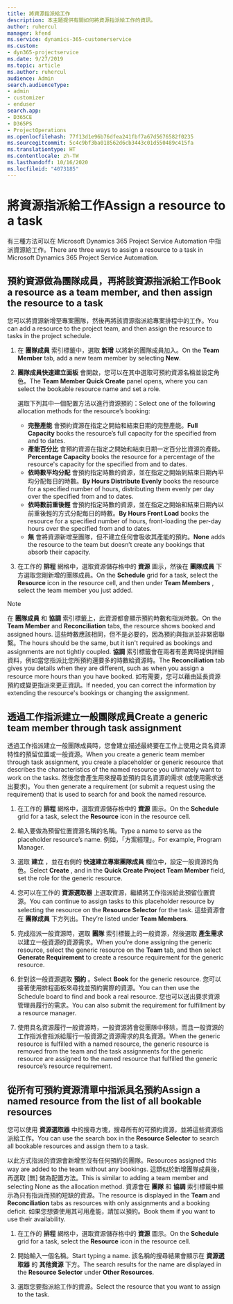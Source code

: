 ```yaml
---
title: 將資源指派給工作
description: 本主題提供有關如何將資源指派給工作的資訊。
author: ruhercul
manager: kfend
ms.service: dynamics-365-customerservice
ms.custom:
- dyn365-projectservice
ms.date: 9/27/2019
ms.topic: article
ms.author: ruhercul
audience: Admin
search.audienceType:
- admin
- customizer
- enduser
search.app:
- D365CE
- D365PS
- ProjectOperations
ms.openlocfilehash: 77f13d1e96b76dfea241fbf7a67d5676582f0235
ms.sourcegitcommit: 5c4c9bf3ba018562d6cb3443c01d550489c415fa
ms.translationtype: HT
ms.contentlocale: zh-TW
ms.lasthandoff: 10/16/2020
ms.locfileid: "4073185"
---
```

# <a name="assign-a-resource-to-a-task"></a><span data-ttu-id="cf9d5-103">將資源指派給工作</span><span class="sxs-lookup"><span data-stu-id="cf9d5-103">Assign a resource to a task</span></span>

<span data-ttu-id="cf9d5-104">有三種方法可以在 Microsoft Dynamics 365 Project Service Automation 中指派資源給工作。</span><span class="sxs-lookup"><span data-stu-id="cf9d5-104">There are three ways to assign a resource to a task in Microsoft Dynamics 365 Project Service Automation.</span></span>

## <a name="book-a-resource-as-a-team-member-and-then-assign-the-resource-to-a-task"></a><span data-ttu-id="cf9d5-105">預約資源做為團隊成員，再將該資源指派給工作</span><span class="sxs-lookup"><span data-stu-id="cf9d5-105">Book a resource as a team member, and then assign the resource to a task</span></span>

<span data-ttu-id="cf9d5-106">您可以將資源新增至專案團隊，然後再將該資源指派給專案排程中的工作。</span><span class="sxs-lookup"><span data-stu-id="cf9d5-106">You can add a resource to the project team, and then assign the resource to tasks in the project schedule.</span></span>

1. <span data-ttu-id="cf9d5-107">在 **團隊成員** 索引標籤中，選取 **新增** 以將新的團隊成員加入。</span><span class="sxs-lookup"><span data-stu-id="cf9d5-107">On the **Team Member** tab, add a new team member by selecting **New**.</span></span> 

2. <span data-ttu-id="cf9d5-108">**團隊成員快速建立面板** 會開啟，您可以在其中選取可預約資源名稱並設定角色。</span><span class="sxs-lookup"><span data-stu-id="cf9d5-108">The **Team Member Quick Create** panel opens, where you can select the bookable resource name and set a role.</span></span> 

    <span data-ttu-id="cf9d5-109">選取下列其中一個配置方法以進行資源預約：</span><span class="sxs-lookup"><span data-stu-id="cf9d5-109">Select one of the following allocation methods for the resource’s booking:</span></span>

    - <span data-ttu-id="cf9d5-110">**完整產能** 會預約資源在指定之開始和結束日期的完整產能。</span><span class="sxs-lookup"><span data-stu-id="cf9d5-110">**Full Capacity** books the resource’s full capacity for the specified from and to dates.</span></span>
    - <span data-ttu-id="cf9d5-111">**產能百分比** 會預約資源在指定之開始和結束日期一定百分比資源的產能。</span><span class="sxs-lookup"><span data-stu-id="cf9d5-111">**Percentage Capacity** books the resource for a percentage of the resource's capacity for the specified from and to dates.</span></span>
    - <span data-ttu-id="cf9d5-112">**依時數平均分配** 會預約指定時數的資源，並在指定之開始到結束日期內平均分配每日的時數。</span><span class="sxs-lookup"><span data-stu-id="cf9d5-112">**By Hours Distribute Evenly** books the resource for a specified number of hours, distributing them evenly per day over the specified from and to dates.</span></span>
    - <span data-ttu-id="cf9d5-113">**依時數前重後輕** 會預約指定時數的資源，並在指定之開始和結束日期內以前重後輕的方式分配每日的時數。</span><span class="sxs-lookup"><span data-stu-id="cf9d5-113">**By Hours Front Load** books the resource for a specified number of hours, front-loading the per-day hours over the specified from and to dates.</span></span>
    - <span data-ttu-id="cf9d5-114">**無** 會將資源新增至團隊，但不建立任何會吸收其產能的預約。</span><span class="sxs-lookup"><span data-stu-id="cf9d5-114">**None** adds the resource to the team but doesn’t create any bookings that absorb their capacity.</span></span>

3. <span data-ttu-id="cf9d5-115">在工作的 **排程** 網格中，選取資源儲存格中的 **資源** 圖示，然後在 **團隊成員** 下方選取您剛新增的團隊成員。</span><span class="sxs-lookup"><span data-stu-id="cf9d5-115">On the **Schedule** grid for a task, select the **Resource** icon in the resource cell, and then under **Team Members** , select the team member you just added.</span></span> 

> [!NOTE]
> <span data-ttu-id="cf9d5-116">在 **團隊成員** 和 **協調** 索引標籤上，此資源都會顯示預約時數和指派時數。</span><span class="sxs-lookup"><span data-stu-id="cf9d5-116">On the **Team Member** and **Reconciliation** tabs, the resource shows booked and assigned hours.</span></span> <span data-ttu-id="cf9d5-117">這些時數應該相同，但不是必要的，因為預約與指派並非緊密聯繫。</span><span class="sxs-lookup"><span data-stu-id="cf9d5-117">The hours should be the same, but it isn't required as bookings and assignments are not tightly coupled.</span></span> <span data-ttu-id="cf9d5-118">**協調** 索引標籤會在兩者有差異時提供詳細資料，例如當您指派比您所預約還要多的時數給資源時。</span><span class="sxs-lookup"><span data-stu-id="cf9d5-118">The **Reconciliation** tab gives you details when they are different, such as when you assign a resource more hours than you have booked.</span></span> <span data-ttu-id="cf9d5-119">如有需要，您可以藉由延長資源預約或變更指派來更正資訊。</span><span class="sxs-lookup"><span data-stu-id="cf9d5-119">If needed, you can correct the information by extending the resource's bookings or changing the assignment.</span></span>

## <a name="create-a-generic-team-member-through-task-assignment"></a><span data-ttu-id="cf9d5-120">透過工作指派建立一般團隊成員</span><span class="sxs-lookup"><span data-stu-id="cf9d5-120">Create a generic team member through task assignment</span></span>

<span data-ttu-id="cf9d5-121">透過工作指派建立一般團隊成員時，您會建立描述最終要在工作上使用之具名資源特性的預留位置或一般資源。</span><span class="sxs-lookup"><span data-stu-id="cf9d5-121">When you create a generic team member through task assignment, you create a placeholder or generic resource that describes the characteristics of the named resource you ultimately want to work on the tasks.</span></span> <span data-ttu-id="cf9d5-122">然後您會產生用來搜尋並預約具名資源的需求 (或使用需求送出要求)。</span><span class="sxs-lookup"><span data-stu-id="cf9d5-122">You then generate a requirement (or submit a request using the requirement) that is used to search for and book the named resource.</span></span>

1. <span data-ttu-id="cf9d5-123">在工作的 **排程** 網格中，選取資源儲存格中的 **資源** 圖示。</span><span class="sxs-lookup"><span data-stu-id="cf9d5-123">On the **Schedule** grid for a task, select the **Resource** icon in the resource cell.</span></span>

2. <span data-ttu-id="cf9d5-124">輸入要做為預留位置資源名稱的名稱。</span><span class="sxs-lookup"><span data-stu-id="cf9d5-124">Type a name to serve as the placeholder resource’s name.</span></span> <span data-ttu-id="cf9d5-125">例如，「方案經理」。</span><span class="sxs-lookup"><span data-stu-id="cf9d5-125">For example, Program Manager.</span></span>

3. <span data-ttu-id="cf9d5-126">選取 **建立** ，並在右側的 **快速建立專案團隊成員** 欄位中，設定一般資源的角色。</span><span class="sxs-lookup"><span data-stu-id="cf9d5-126">Select **Create** , and in the **Quick Create Project Team Member** field, set the role for the generic resource.</span></span>

4. <span data-ttu-id="cf9d5-127">您可以在工作的 **資源選取器** 上選取資源，繼續將工作指派給此預留位置資源。</span><span class="sxs-lookup"><span data-stu-id="cf9d5-127">You can continue to assign tasks to this placeholder resource by selecting the resource on the **Resource Selector** for the task.</span></span> <span data-ttu-id="cf9d5-128">這些資源會在 **團隊成員** 下方列出。</span><span class="sxs-lookup"><span data-stu-id="cf9d5-128">They’re listed under **Team Members**.</span></span>

5. <span data-ttu-id="cf9d5-129">完成指派一般資源時，選取 **團隊** 索引標籤上的一般資源，然後選取 **產生需求** 以建立一般資源的資源需求。</span><span class="sxs-lookup"><span data-stu-id="cf9d5-129">When you’re done assigning the generic resource, select the generic resource on the **Team** tab, and then select **Generate Requirement** to create a resource requirement for the generic resource.</span></span>

6. <span data-ttu-id="cf9d5-130">針對該一般資源選取 **預約** 。</span><span class="sxs-lookup"><span data-stu-id="cf9d5-130">Select **Book** for the generic resource.</span></span> <span data-ttu-id="cf9d5-131">您可以接著使用排程面板來尋找並預約實際的資源。</span><span class="sxs-lookup"><span data-stu-id="cf9d5-131">You can then use the Schedule board to find and book a real resource.</span></span> <span data-ttu-id="cf9d5-132">您也可以送出要求資源管理員履行的需求。</span><span class="sxs-lookup"><span data-stu-id="cf9d5-132">You can also submit the requirement for fulfillment by a resource manager.</span></span>

7. <span data-ttu-id="cf9d5-133">使用具名資源履行一般資源時，一般資源將會從團隊中移除，而且一般資源的工作指派會指派給履行一般資源之資源需求的具名資源。</span><span class="sxs-lookup"><span data-stu-id="cf9d5-133">When the generic resource is fulfilled with a named resource, the generic resource is removed from the team and the task assignments for the generic resource are assigned to the named resource that fulfilled the generic resource’s resource requirement.</span></span>

## <a name="assign-a-named-resource-from-the-list-of-all-bookable-resources"></a><span data-ttu-id="cf9d5-134">從所有可預約資源清單中指派具名預約</span><span class="sxs-lookup"><span data-stu-id="cf9d5-134">Assign a named resource from the list of all bookable resources</span></span>

<span data-ttu-id="cf9d5-135">您可以使用 **資源選取器** 中的搜尋方塊，搜尋所有的可預約資源，並將這些資源指派給工作。</span><span class="sxs-lookup"><span data-stu-id="cf9d5-135">You can use the search box in the **Resource Selector** to search all bookable resources and assign them to a task.</span></span>

<span data-ttu-id="cf9d5-136">以此方式指派的資源會新增至沒有任何預約的團隊。</span><span class="sxs-lookup"><span data-stu-id="cf9d5-136">Resources assigned this way are added to the team without any bookings.</span></span> <span data-ttu-id="cf9d5-137">這類似於新增團隊成員後，再選取 [無] 做為配置方法。</span><span class="sxs-lookup"><span data-stu-id="cf9d5-137">This is similar to adding a team member and selecting None as the allocation method.</span></span> <span data-ttu-id="cf9d5-138">資源會在 **團隊** 和 **協調** 索引標籤中顯示為只有指派而預約短缺的資源。</span><span class="sxs-lookup"><span data-stu-id="cf9d5-138">The resource is displayed in the **Team** and **Reconciliation** tabs as resources with only assignments and a booking deficit.</span></span> <span data-ttu-id="cf9d5-139">如果您想要使用其可用產能，請加以預約。</span><span class="sxs-lookup"><span data-stu-id="cf9d5-139">Book them if you want to use their availability.</span></span>

1. <span data-ttu-id="cf9d5-140">在工作的 **排程** 網格中，選取資源儲存格中的 **資源** 圖示。</span><span class="sxs-lookup"><span data-stu-id="cf9d5-140">On the **Schedule** grid for a task, select the **Resource** icon in the resource cell.</span></span>

2. <span data-ttu-id="cf9d5-141">開始輸入一個名稱。</span><span class="sxs-lookup"><span data-stu-id="cf9d5-141">Start typing a name.</span></span> <span data-ttu-id="cf9d5-142">該名稱的搜尋結果會顯示在 **資源選取器** 的 **其他資源** 下方。</span><span class="sxs-lookup"><span data-stu-id="cf9d5-142">The search results for the name are displayed in the **Resource Selector** under **Other Resources**.</span></span>

3. <span data-ttu-id="cf9d5-143">選取您要指派給工作的資源。</span><span class="sxs-lookup"><span data-stu-id="cf9d5-143">Select the resource that you want to assign to the task.</span></span>

